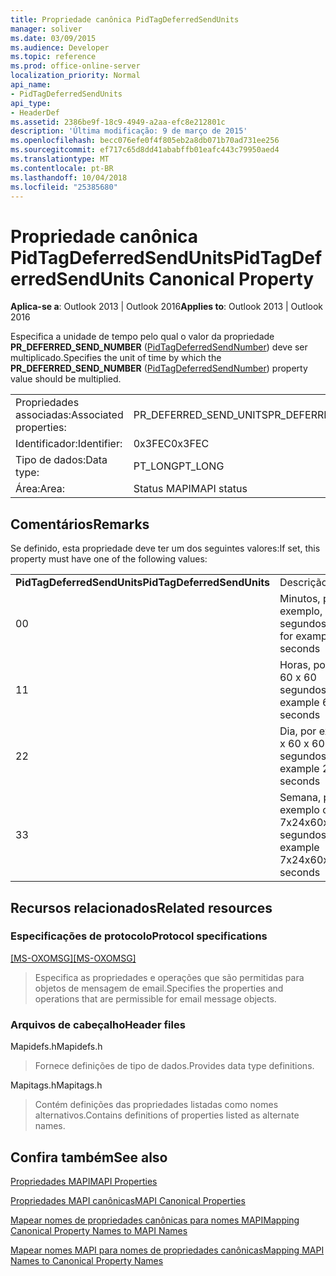 ```yaml
---
title: Propriedade canônica PidTagDeferredSendUnits
manager: soliver
ms.date: 03/09/2015
ms.audience: Developer
ms.topic: reference
ms.prod: office-online-server
localization_priority: Normal
api_name:
- PidTagDeferredSendUnits
api_type:
- HeaderDef
ms.assetid: 2386be9f-18c9-4949-a2aa-efc8e212801c
description: 'Última modificação: 9 de março de 2015'
ms.openlocfilehash: becc076efe0f4f805eb2a8db071b70ad731ee256
ms.sourcegitcommit: ef717c65d8dd41ababffb01eafc443c79950aed4
ms.translationtype: MT
ms.contentlocale: pt-BR
ms.lasthandoff: 10/04/2018
ms.locfileid: "25385680"
---
```

# <a name="pidtagdeferredsendunits-canonical-property"></a><span data-ttu-id="12cf6-103">Propriedade canônica PidTagDeferredSendUnits</span><span class="sxs-lookup"><span data-stu-id="12cf6-103">PidTagDeferredSendUnits Canonical Property</span></span>

  
  
<span data-ttu-id="12cf6-104">**Aplica-se a**: Outlook 2013 | Outlook 2016</span><span class="sxs-lookup"><span data-stu-id="12cf6-104">**Applies to**: Outlook 2013 | Outlook 2016</span></span> 
  
<span data-ttu-id="12cf6-105">Especifica a unidade de tempo pelo qual o valor da propriedade **PR_DEFERRED_SEND_NUMBER** ([PidTagDeferredSendNumber](pidtagdeferredsendnumber-canonical-property.md)) deve ser multiplicado.</span><span class="sxs-lookup"><span data-stu-id="12cf6-105">Specifies the unit of time by which the **PR_DEFERRED_SEND_NUMBER** ([PidTagDeferredSendNumber](pidtagdeferredsendnumber-canonical-property.md)) property value should be multiplied.</span></span>
  
|||
|:-----|:-----|
|<span data-ttu-id="12cf6-106">Propriedades associadas:</span><span class="sxs-lookup"><span data-stu-id="12cf6-106">Associated properties:</span></span>  <br/> |<span data-ttu-id="12cf6-107">PR_DEFERRED_SEND_UNITS</span><span class="sxs-lookup"><span data-stu-id="12cf6-107">PR_DEFERRED_SEND_UNITS</span></span>  <br/> |
|<span data-ttu-id="12cf6-108">Identificador:</span><span class="sxs-lookup"><span data-stu-id="12cf6-108">Identifier:</span></span>  <br/> |<span data-ttu-id="12cf6-109">0x3FEC</span><span class="sxs-lookup"><span data-stu-id="12cf6-109">0x3FEC</span></span>  <br/> |
|<span data-ttu-id="12cf6-110">Tipo de dados:</span><span class="sxs-lookup"><span data-stu-id="12cf6-110">Data type:</span></span>  <br/> |<span data-ttu-id="12cf6-111">PT_LONG</span><span class="sxs-lookup"><span data-stu-id="12cf6-111">PT_LONG</span></span>  <br/> |
|<span data-ttu-id="12cf6-112">Área:</span><span class="sxs-lookup"><span data-stu-id="12cf6-112">Area:</span></span>  <br/> |<span data-ttu-id="12cf6-113">Status MAPI</span><span class="sxs-lookup"><span data-stu-id="12cf6-113">MAPI status</span></span>  <br/> |
   
## <a name="remarks"></a><span data-ttu-id="12cf6-114">Comentários</span><span class="sxs-lookup"><span data-stu-id="12cf6-114">Remarks</span></span>

<span data-ttu-id="12cf6-115">Se definido, esta propriedade deve ter um dos seguintes valores:</span><span class="sxs-lookup"><span data-stu-id="12cf6-115">If set, this property must have one of the following values:</span></span>
  
|||
|:-----|:-----|
|<span data-ttu-id="12cf6-116">**PidTagDeferredSendUnits**</span><span class="sxs-lookup"><span data-stu-id="12cf6-116">**PidTagDeferredSendUnits**</span></span> <br/> |<span data-ttu-id="12cf6-117">Descrição</span><span class="sxs-lookup"><span data-stu-id="12cf6-117">Description</span></span>  <br/> |
|<span data-ttu-id="12cf6-118">0</span><span class="sxs-lookup"><span data-stu-id="12cf6-118">0</span></span>  <br/> |<span data-ttu-id="12cf6-119">Minutos, por exemplo, 60 segundos</span><span class="sxs-lookup"><span data-stu-id="12cf6-119">Minutes, for example 60 seconds</span></span>  <br/> |
|<span data-ttu-id="12cf6-120">1</span><span class="sxs-lookup"><span data-stu-id="12cf6-120">1</span></span>  <br/> |<span data-ttu-id="12cf6-121">Horas, por exemplo 60 x 60 segundos</span><span class="sxs-lookup"><span data-stu-id="12cf6-121">Hours, for example 60x60 seconds</span></span>  <br/> |
|<span data-ttu-id="12cf6-122">2</span><span class="sxs-lookup"><span data-stu-id="12cf6-122">2</span></span>  <br/> |<span data-ttu-id="12cf6-123">Dia, por exemplo 24 x 60 x 60 segundos</span><span class="sxs-lookup"><span data-stu-id="12cf6-123">Day, for example 24x60x60 seconds</span></span>  <br/> |
|<span data-ttu-id="12cf6-124">3</span><span class="sxs-lookup"><span data-stu-id="12cf6-124">3</span></span>  <br/> |<span data-ttu-id="12cf6-125">Semana, por exemplo o 7x24x60x60 segundos</span><span class="sxs-lookup"><span data-stu-id="12cf6-125">Week, for example 7x24x60x60 seconds</span></span>  <br/> |
   
## <a name="related-resources"></a><span data-ttu-id="12cf6-126">Recursos relacionados</span><span class="sxs-lookup"><span data-stu-id="12cf6-126">Related resources</span></span>

### <a name="protocol-specifications"></a><span data-ttu-id="12cf6-127">Especificações de protocolo</span><span class="sxs-lookup"><span data-stu-id="12cf6-127">Protocol specifications</span></span>

<span data-ttu-id="12cf6-128">[[MS-OXOMSG]](https://msdn.microsoft.com/library/daa9120f-f325-4afb-a738-28f91049ab3c%28Office.15%29.aspx)</span><span class="sxs-lookup"><span data-stu-id="12cf6-128">[[MS-OXOMSG]](https://msdn.microsoft.com/library/daa9120f-f325-4afb-a738-28f91049ab3c%28Office.15%29.aspx)</span></span>
  
> <span data-ttu-id="12cf6-129">Especifica as propriedades e operações que são permitidas para objetos de mensagem de email.</span><span class="sxs-lookup"><span data-stu-id="12cf6-129">Specifies the properties and operations that are permissible for email message objects.</span></span>
    
### <a name="header-files"></a><span data-ttu-id="12cf6-130">Arquivos de cabeçalho</span><span class="sxs-lookup"><span data-stu-id="12cf6-130">Header files</span></span>

<span data-ttu-id="12cf6-131">Mapidefs.h</span><span class="sxs-lookup"><span data-stu-id="12cf6-131">Mapidefs.h</span></span>
  
> <span data-ttu-id="12cf6-132">Fornece definições de tipo de dados.</span><span class="sxs-lookup"><span data-stu-id="12cf6-132">Provides data type definitions.</span></span>
    
<span data-ttu-id="12cf6-133">Mapitags.h</span><span class="sxs-lookup"><span data-stu-id="12cf6-133">Mapitags.h</span></span>
  
> <span data-ttu-id="12cf6-134">Contém definições das propriedades listadas como nomes alternativos.</span><span class="sxs-lookup"><span data-stu-id="12cf6-134">Contains definitions of properties listed as alternate names.</span></span>
    
## <a name="see-also"></a><span data-ttu-id="12cf6-135">Confira também</span><span class="sxs-lookup"><span data-stu-id="12cf6-135">See also</span></span>



[<span data-ttu-id="12cf6-136">Propriedades MAPI</span><span class="sxs-lookup"><span data-stu-id="12cf6-136">MAPI Properties</span></span>](mapi-properties.md)
  
[<span data-ttu-id="12cf6-137">Propriedades MAPI canônicas</span><span class="sxs-lookup"><span data-stu-id="12cf6-137">MAPI Canonical Properties</span></span>](mapi-canonical-properties.md)
  
[<span data-ttu-id="12cf6-138">Mapear nomes de propriedades canônicas para nomes MAPI</span><span class="sxs-lookup"><span data-stu-id="12cf6-138">Mapping Canonical Property Names to MAPI Names</span></span>](mapping-canonical-property-names-to-mapi-names.md)
  
[<span data-ttu-id="12cf6-139">Mapear nomes MAPI para nomes de propriedades canônicas</span><span class="sxs-lookup"><span data-stu-id="12cf6-139">Mapping MAPI Names to Canonical Property Names</span></span>](mapping-mapi-names-to-canonical-property-names.md)

